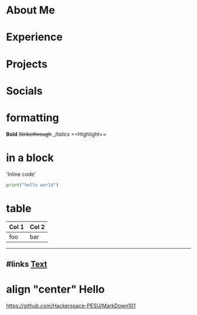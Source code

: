 # About Me

# Experience

# Projects

# Socials
# formatting 
__Bold__
 ~~Strikethrough~~
 __Italics_
 ==Highlight==
# in a block
'Inline code'
```python
print("hello world")
```
# table
Col 1 | Col 2
----- | ----
foo   | bar
------------
#links
[Text](https://www.google.com)
-------------
# align "center" Hello
https://github.com/Hackerspace-PESU/MarkDown101
